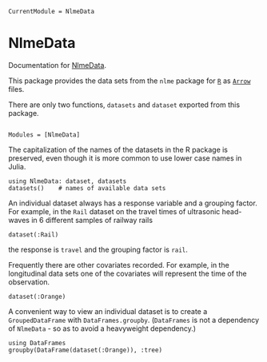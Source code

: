```@meta
CurrentModule = NlmeData
```

# NlmeData

Documentation for [NlmeData](https://github.com/dmbates/NlmeData.jl).

This package provides the data sets from the `nlme` package for [`R`](https://www.r-project.org) as [`Arrow`](https://github.com/JuliaData/Arrow.jl)
files.

There are only two functions, `datasets` and `dataset` exported from this package.
```@index
```

```@autodocs
Modules = [NlmeData]
```

The capitalization of the names of the datasets in the R package is preserved, even though it is more common to use lower case names in Julia.
```@example Main
using NlmeData: dataset, datasets
datasets()    # names of available data sets
```

An individual dataset always has a response variable and a grouping factor.
For example, in the `Rail` dataset on the travel times of ultrasonic head-waves in 6 different samples of railway rails
```@example Main
dataset(:Rail)
```
the response is `travel` and the grouping factor is `rail`.


Frequently there are other covariates recorded.
For example, in the longitudinal data sets one of the covariates will represent the time of the observation.
```@example Main
dataset(:Orange)
```

A convenient way to view an individual dataset is to create a `GroupedDataFrame` with `DataFrames.groupby`.
(`DataFrames` is not a dependency of `NlmeData` - so as to avoid a heavyweight dependency.)
```@example Main
using DataFrames
groupby(DataFrame(dataset(:Orange)), :tree)
```
